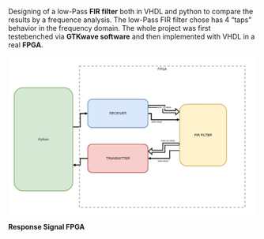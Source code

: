 Designing of a low-Pass **FIR filter** both in VHDL and python to compare the results by a frequence analysis. The low-Pass FIR filter chose has 4 “taps” 
behavior in the frequency domain.
The whole project was first testebenched via **GTKwave software** and then implemented with VHDL in a real **FPGA**.

![alt text](img/SharedScreenshot.jpg)

**Response Signal FPGA**

